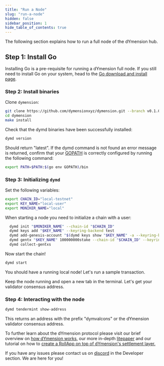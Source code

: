 ```yaml
---
title: "Run a Node"
slug: "run-a-node"
hidden: false
sidebar_position: 1
hide_table_of_contents: true
---
```


The following section explains how to run a full node of the dYmension hub.

## Step 1: Install Go

Installing Go is a pre-requisite for running a dYmension full node. If you still need to install Go on your system, head to the [Go download and install page](https://go.dev/doc/install).

### Step 2: Install binaries

Clone `dymension`:

```sh
git clone https://github.com/dymensionxyz/dymension.git --branch v0.1.0-alpha
cd dymension
make install
```

Check that the dymd binaries have been successfully installed:

```sh
dymd version
```

Should return "latest". If the dymd command is not found an error message is returned, confirm that your [GOPATH](https://go.dev/doc/gopath_code#GOPATH) is correctly configured by running the following command:

```sh
export PATH=$PATH:$(go env GOPATH)/bin
```

### Step 3: Initializing `dymd`

Set the following variables:

```sh
export CHAIN_ID="local-testnet"
export KEY_NAME="local-user"
export MONIKER_NAME="local"
```

When starting a node you need to initialize a chain with a user:

```sh
  dymd init "$MONIKER_NAME" --chain-id "$CHAIN_ID"
  dymd keys add "$KEY_NAME" --keyring-backend test
  dymd add-genesis-account "$(dymd keys show "$KEY_NAME" -a --keyring-backend test)" 100000000000stake
  dymd gentx "$KEY_NAME" 100000000stake --chain-id "$CHAIN_ID" --keyring-backend test
  dymd collect-gentxs
```

Now start the chain!

```sh
dymd start
```

You should have a running local node! Let's run a sample transaction.

Keep the node running and open a new tab in the terminal. Let's get your validator consensus address.

### Step 4: Interacting with the node

```sh
dymd tendermint show-address
```

This returns an address with the prefix "dymvalcons" or the dYmension validator consensus address.

To further learn about the dYmension protocol please visit our brief overview on [how dYmension works](/docs/learn/dymension.md), our more in-depth [litepaper](/docs/dymension-litepaper/index.md) and our tutorial on how to [create a RollApp on top of dYmension's settlement layer.](/docs/developers/checkers-rollapp/index.md)

If you have any issues please contact us on [discord](http://discord.gg/dymension) in the Developer section. We are here for you!
